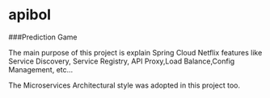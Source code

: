 # apibol
###Prediction Game

The main purpose of this project is explain Spring Cloud Netflix features like Service Discovery, Service Registry, API Proxy,Load Balance,Config Management, etc...

The Microservices Architectural style was adopted in this project too.
